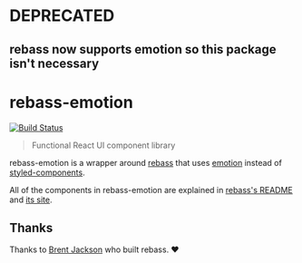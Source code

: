 # DEPRECATED
## rebass now supports emotion so this package isn't necessary
# rebass-emotion

[![Build Status](https://travis-ci.org/emotion-js/rebass-emotion.svg?branch=master)](https://travis-ci.org/emotion-js/rebass-emotion)

> Functional React UI component library

rebass-emotion is a wrapper around [rebass](https://github.com/jxnblk/rebass) that uses [emotion](https://github.com/emotion-js/emotion) instead of [styled-components](https://github.com/styled-components/styled-components).

All of the components in rebass-emotion are explained in [rebass's README](https://github.com/jxnblk/rebass#readme) and [its site](http://jxnblk.com/rebass/).

## Thanks

Thanks to [Brent Jackson](https://github.com/jxnblk) who built rebass. ❤️

